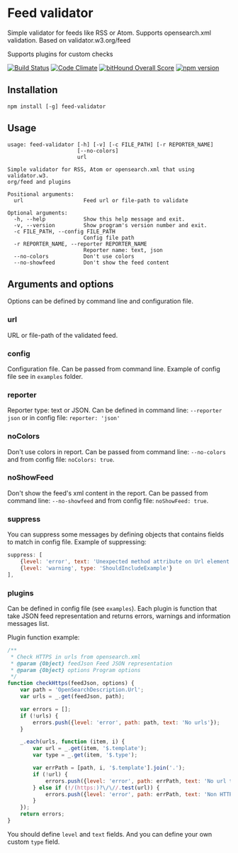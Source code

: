 # Feed validator
Simple validator for feeds like RSS or Atom. Supports opensearch.xml validation.
Based on validator.w3.org/feed

Supports plugins for custom checks

[![Build Status](https://travis-ci.org/andre487/feed-validator.svg?branch=master)](https://travis-ci.org/andre487/feed-validator)
[![Code Climate](https://codeclimate.com/github/Andre-487/feed-validator/badges/gpa.svg)](https://codeclimate.com/github/Andre-487/feed-validator)
[![bitHound Overall Score](https://www.bithound.io/github/andre487/feed-validator/badges/score.svg)](https://www.bithound.io/github/andre487/feed-validator)
[![npm version](https://badge.fury.io/js/feed-validator.svg)](http://badge.fury.io/js/feed-validator)

## Installation
```
npm install [-g] feed-validator
```

## Usage
```
usage: feed-validator [-h] [-v] [-c FILE_PATH] [-r REPORTER_NAME]
                      [--no-colors]
                      url

Simple validator for RSS, Atom or opensearch.xml that using validator.w3.
org/feed and plugins

Positional arguments:
  url                   Feed url or file-path to validate

Optional arguments:
  -h, --help            Show this help message and exit.
  -v, --version         Show program's version number and exit.
  -c FILE_PATH, --config FILE_PATH
                        Config file path
  -r REPORTER_NAME, --reporter REPORTER_NAME
                        Reporter name: text, json
  --no-colors           Don't use colors
  --no-showfeed         Don't show the feed content
```

## Arguments and options
Options can be defined by command line and configuration file.

### url
URL or file-path of the validated feed.

### config
Configuration file. Can be passed from command line. Example of config file see in `examples` folder.

### reporter
Reporter type: text or JSON. Can be defined in command line: `--reporter json` or in config file: `reporter: 'json'`

### noColors
Don't use colors in report. Can be passed from command line: `--no-colors` and from config file: `noColors: true`.

### noShowFeed
Don't show the feed's xml content in the report. Can be passed from command line: `--no-showfeed` and from config file: `noShowFeed: true`.

### suppress
You can suppress some messages by defining objects that contains fields to match in config file.
Example of suppressing:
```js
suppress: [
    {level: 'error', text: 'Unexpected method attribute on Url element'},
    {level: 'warning', type: 'ShouldIncludeExample'}
],
```

### plugins
Can be defined in config file (see `examples`). Each plugin is function that take JSON feed representation and returns errors,
warnings and information messages list.

Plugin function example:
```js
/**
 * Check HTTPS in urls from opensearch.xml
 * @param {Object} feedJson Feed JSON representation
 * @param {Object} options Program options
 */
function checkHttps(feedJson, options) {
    var path = 'OpenSearchDescription.Url';
    var urls = _.get(feedJson, path);

    var errors = [];
    if (!urls) {
        errors.push({level: 'error', path: path, text: 'No urls'});
    }

    _.each(urls, function (item, i) {
        var url = _.get(item, '$.template');
        var type = _.get(item, '$.type');

        var errPath = [path, i, '$.template'].join('.');
        if (!url) {
            errors.push({level: 'error', path: errPath, text: 'No url template for type ' + type});
        } else if (!/(https:)?\/\//.test(url)) {
            errors.push({level: 'error', path: errPath, text: 'Non HTTPS schema in type ' + type});
        }
    });
    return errors;
}
```
You should define `level` and `text` fields. And you can define your own custom `type` field.

